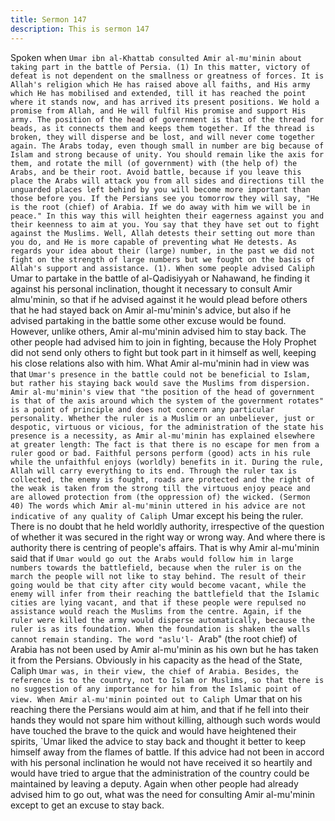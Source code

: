 ```yaml
---
title: Sermon 147
description: This is sermon 147
---
```


Spoken when `Umar ibn al-Khattab consulted Amir al-mu'minin
about taking part in the battle of Persia. (1)
In this matter, victory of defeat is not dependent on the smallness or greatness of forces. It is
Allah's religion which He has raised above all faiths, and His army which He has mobilised
and extended, till it has reached the point where it stands now, and has arrived its present
positions.
We hold a promise from Allah, and He will fulfil His promise and support His army.
The position of the head of government is that of the thread for beads, as it connects them and
keeps them together. If the thread is broken, they will disperse and be lost, and will never
come together again. The Arabs today, even though small in number are big because of Islam
and strong because of unity. You should remain like the axis for them, and rotate the mill (of
government) with (the help of) the Arabs, and be their root.
Avoid battle, because if you leave this place the Arabs will attack you from all sides and
directions till the unguarded places left behind by you will become more important than those
before you.
If the Persians see you tomorrow they will say, "He is the root (chief) of Arabia. If we do
away with him we will be in peace." In this way this will heighten their eagerness against you
and their keenness to aim at you. You say that they have set out to fight against the Muslims.
Well, Allah detests their setting out more than you do, and He is more capable of preventing
what He detests. As regards your idea about their (large) number, in the past we did not fight
on the strength of large numbers but we fought on the basis of Allah's support and assistance.
(1). When some people advised Caliph `Umar to partake in the battle of al-Qadisiyyah or
Nahawand, he finding it against his personal inclination, thought it necessary to consult Amir almu'minin,
so that if he advised against it he would plead before others that he had stayed back
on Amir al-mu'minin's advice, but also if he advised partaking in the battle some other excuse
would be found.
However, unlike others, Amir al-mu'minin advised him to stay back. The other people had
advised him to join in fighting, because the Holy Prophet did not send only others to fight but
took part in it himself as well, keeping his close relations also with him.
What Amir al-mu'minin had in view was that `Umar's presence in the battle could not be
beneficial to Islam, but rather his staying back would save the Muslims from dispersion.
Amir al-mu'minin's view that "the position of the head of government is that of the axis around
which the system of the government rotates" is a point of principle and does not concern any
particular personality. Whether the ruler is a Muslim or an unbeliever, just or despotic, virtuous
or vicious, for the administration of the state his presence is a necessity, as Amir al-mu'minin
has explained elsewhere at greater length:
The fact is that there is no escape for men from a ruler good or bad. Faithful
persons perform (good) acts in his rule while the unfaithful enjoys (worldly)
benefits in it. During the rule, Allah will carry everything to its end. Through the
ruler tax is collected, the enemy is fought, roads are protected and the right of
the weak is taken from the strong till the virtuous enjoy peace and are allowed
protection from (the oppression of) the wicked. (Sermon 40)
The words which Amir al-mu'minin uttered in his advice are not indicative of any quality of
Caliph `Umar except his being the ruler. There is no doubt that he held worldly authority,
irrespective of the question of whether it was secured in the right way or wrong way.
And where there is authority there is centring of people's affairs. That is why Amir al-mu'minin
said that if `Umar would go out the Arabs would follow him in large numbers towards the
battlefield, because when the ruler is on the march the people will not like to stay behind. The
result of their going would be that city after city would become vacant, while the enemy will
infer from their reaching the battlefield that the Islamic cities are lying vacant, and that if these
people were repulsed no assistance would reach the Muslims from the centre.
Again, if the ruler were killed the army would disperse automatically, because the ruler is as its
foundation. When the foundation is shaken the walls cannot remain standing. The word "aslu'l-
`Arab" (the root chief) of Arabia has not been used by Amir al-mu'minin as his own but he has
taken it from the Persians. Obviously in his capacity as the head of the State, Caliph `Umar
was, in their view, the chief of Arabia. Besides, the reference is to the country, not to Islam or
Muslims, so that there is no suggestion of any importance for him from the Islamic point of
view.
When Amir al-mu'minin pointed out to Caliph `Umar that on his reaching there the Persians
would aim at him, and that if he fell into their hands they would not spare him without killing,
although such words would have touched the brave to the quick and would have heightened
their spirits, `Umar liked the advice to stay back and thought it better to keep himself away
from the flames of battle.
If this advice had not been in accord with his personal inclination he would not have received it
so heartily and would have tried to argue that the administration of the country could be
maintained by leaving a deputy.
Again when other people had already advised him to go out, what was the need for consulting
Amir al-mu'minin except to get an excuse to stay back.